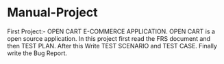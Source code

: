 # Manual-Project
First Project:- OPEN CART E-COMMERCE APPLICATION.
OPEN CART is a open source application. In this project first read the FRS document and then TEST PLAN.
After this Write TEST SCENARIO and TEST CASE.
Finally write the Bug Report.
